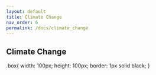 ```yaml
---
layout: default
title: Climate Change
nav_order: 6
permalink: /docs/climate_change
---
```


## Climate Change

.box{
width: 100px;
height: 100px;
border: 1px solid black;
}
